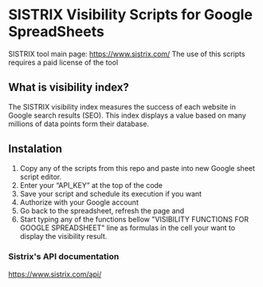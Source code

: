 # SISTRIX Visibility Scripts for Google SpreadSheets
SISTRIX tool main page: https://www.sistrix.com/
The use of this scripts requires a paid license of the tool

## What is visibility index?

The SISTRIX visibility index measures the success of each website in Google search results (SEO). This index displays a value based on many millions of data points form their database.

## Instalation

1. Copy any of the scripts from this repo and paste into new Google sheet script editor.
2. Enter your “API_KEY” at the top of the code
3. Save your script and schedule its execution if you want
4. Authorize with your Google account
5. Go back to the spreadsheet, refresh the page and 
6. Start typing any of the functions bellow "VISIBILITY FUNCTIONS FOR GOOGLE SPREADSHEET" line as formulas in the cell your want to display the visibility result.

### Sistrix's API documentation
https://www.sistrix.com/api/

